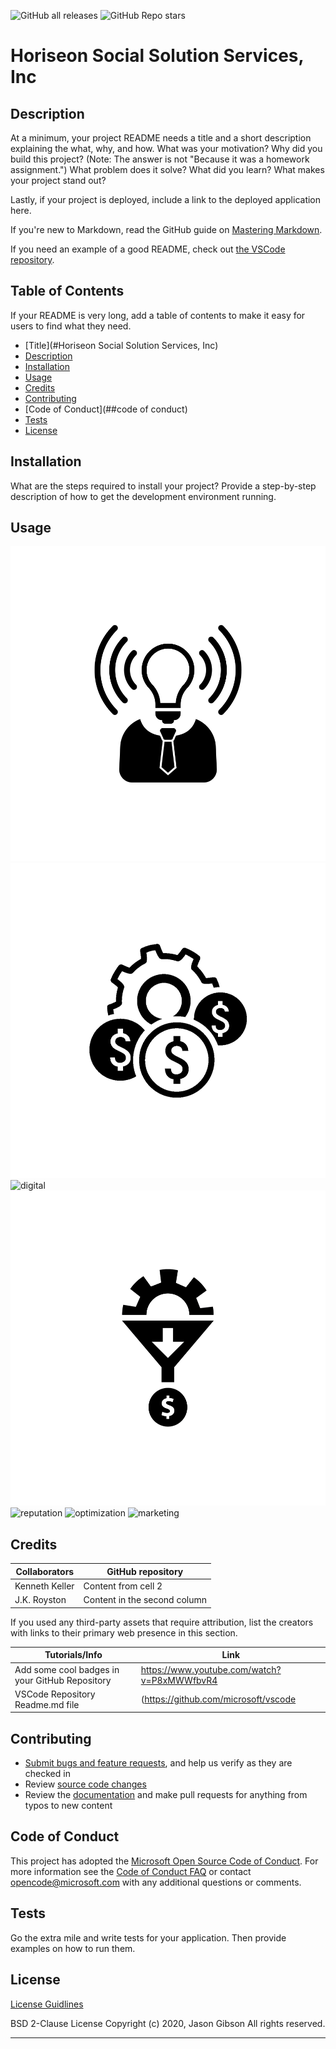 ![GitHub all releases](https://img.shields.io/github/downloads/jgibsone4/jgibsone4.github.io/total?style=flat-square)
![GitHub Repo stars](https://img.shields.io/github/stars/jgibsone4/jgibsone4.github.io?style=flat-square)



# Horiseon Social Solution Services, Inc


## Description 


At a minimum, your project README needs a title
and a short description explaining
the what, 
why, 
and how. 
What was your motivation? 
Why did you build this project? (Note: The answer is not "Because it was a homework assignment.") 
What problem does it solve? 
What did you learn? What makes your project stand out? 

Lastly, if your project is deployed, include a link to the deployed application here.

If you're new to Markdown, read the GitHub guide on [Mastering Markdown](https://guides.github.com/features/mastering-markdown/).

If you need an example of a good README, check out [the VSCode repository](https://github.com/microsoft/vscode).


## Table of Contents

If your README is very long, add a table of contents to make it easy for users to find what they need.

* [Title](#Horiseon Social Solution Services, Inc)
* [Description](##Description)
* [Installation](#installation)
* [Usage](#usage)
* [Credits](#credits)
* [Contributing](#contributing)
* [Code of Conduct](##code of conduct)
* [Tests](#tests)
* [License](#license)


## Installation

What are the steps required to install your project? Provide a step-by-step description of how to get the development environment running.


## Usage 

![awareness](assets/images/brand-awareness.png)
![cost](assets/images/cost-management.png)
![digital](assets/images/digital-marketing-meeting.jpg)
![lead](assets/images/lead-generation.png)
![reputation](assets/images/online-reputation-management.jpg)
![optimization](assets/images/search-engine-optimization.jpg)
![marketing](assets/images/social-media-marketing.jpg)


## Credits

Collaborators                                   | GitHub repository
------------                                    | -------------
Kenneth Keller                                  | Content from cell 2
J.K. Royston                                    | Content in the second column

If you used any third-party assets that require attribution, list the creators with links to their primary web presence in this section.

Tutorials/Info                                  | Link
------------                                    | -------------
Add some cool badges in your GitHub Repository  | https://www.youtube.com/watch?v=P8xMWWfbvR4
VSCode Repository Readme.md file                | (https://github.com/microsoft/vscode


## Contributing

* [Submit bugs and feature requests](https://github.com/jgibsone4/jgibsone4.github.io/issues), and help us verify as they are checked in
* Review [source code changes](https://github.com/jgibsone4/jgibsone4.github.io/pulls)
* Review the [documentation](https://github.com/jgibsone4/jgibsone4.github.io) and make pull requests for anything from typos to new content

## Code of Conduct


This project has adopted the [Microsoft Open Source Code of Conduct](https://opensource.microsoft.com/codeofconduct/). For more information see the [Code of Conduct FAQ](https://opensource.microsoft.com/codeofconduct/faq/) or contact [opencode@microsoft.com](mailto:opencode@microsoft.com) with any additional questions or comments.


## Tests

Go the extra mile and write tests for your application. Then provide examples on how to run them.


## License

[License Guidlines](/License.txt)

BSD 2-Clause License
Copyright (c) 2020, Jason Gibson
All rights reserved.

---

